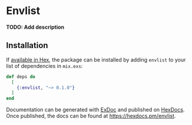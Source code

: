 # Envlist

**TODO: Add description**

## Installation

If [available in Hex](https://hex.pm/docs/publish), the package can be installed
by adding `envlist` to your list of dependencies in `mix.exs`:

```elixir
def deps do
  [
    {:envlist, "~> 0.1.0"}
  ]
end
```

Documentation can be generated with [ExDoc](https://github.com/elixir-lang/ex_doc)
and published on [HexDocs](https://hexdocs.pm). Once published, the docs can
be found at <https://hexdocs.pm/envlist>.


